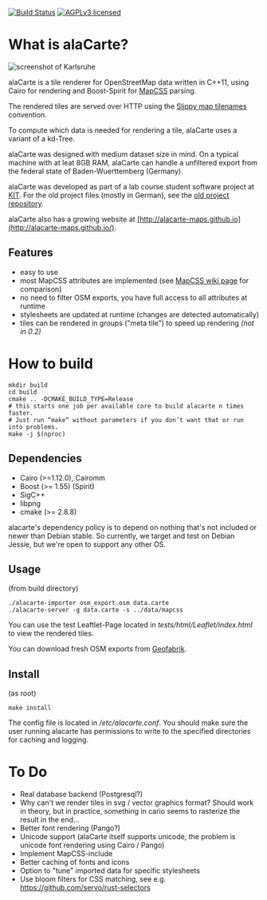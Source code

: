 [![Build Status](https://travis-ci.org/alacarte-maps/alacarte.png?branch=master)](https://travis-ci.org/alacarte-maps/alacarte)
[![AGPLv3 licensed](https://img.shields.io/badge/license-AGPLv3-blue.svg)](./LICENSE)

# What is alaCarte? #

![screenshot of Karlsruhe](http://github.com/alacarte-maps/alacarte/raw/master/screenshot.png "Karlsruhe")

alaCarte is a tile renderer for OpenStreetMap data written in C++11, using Cairo for
rendering and Boost-Spirit for [MapCSS](http://wiki.openstreetmap.org/wiki/MapCSS) parsing.

The rendered tiles are served over HTTP using the [Slippy map tilenames](http://wiki.openstreetmap.org/wiki/Slippy_map_tilenames) convention.

To compute which data is needed for rendering a tile, alaCarte uses a variant of
a kd-Tree.

alaCarte was designed with medium dataset size in mind. On a typical machine with
at leat 8GB RAM, alaCarte can handle a unfiltered export from the federal state
of Baden-Wuerttemberg (Germany).

alaCarte was developed as part of a lab course student software project at [KIT](http://algo2.iti.kit.edu).
For the old project files (mostly in German), see the [old project repository](https://bitbucket.org/TheMarex/alacarte).


alaCarte also has a growing website at [http://alacarte-maps.github.io](http://alacarte-maps.github.io/).

## Features ##

* easy to use
* most MapCSS attributes are implemented (see [MapCSS wiki page](http://wiki.openstreetmap.org/wiki/MapCSS/0.2#Vocabulary) for comparison)
* no need to filter OSM exports, you have full access to all attributes at runtime
* stylesheets are updated at runtime (changes are detected automatically)
* tiles can be rendered in groups ("meta tile") to speed up rendering _(not in 0.2)_

# How to build #

	mkdir build
	cd build
	cmake .. -DCMAKE_BUILD_TYPE=Release
	# this starts one job per available core to build alacarte n times faster.
	# Just run “make” without parameters if you don’t want that or run into problems.
	make -j $(nproc)

## Dependencies ##
* Cairo (>=1.12.0), Cairomm
* Boost (>= 1.55) (Spirit)
* SigC++
* libpng
* cmake (>= 2.8.8)

alacarte's dependency policy is to depend on nothing that's not included or newer than Debian stable.
So currently, we target and test on Debian Jessie, but we're open to support any other OS.

## Usage ##

(from build directory)

	./alacarte-importer osm_export.osm data.carte
	./alacarte-server -g data.carte -s ../data/mapcss

You can use the test Leaftlet-Page located in *tests/html/Leaflet/index.html*
to view the rendered tiles.

You can download fresh OSM exports from [Geofabrik](http://download.geofabrik.de/).

## Install ##

(as root)

	make install

The config file is located in */etc/alacarte.conf*. You should make sure the user
running alacarte has permissions to write to the specified directories for caching
and logging.

# To Do #
* Real database backend (Postgresql?)
* Why can't we render tiles in svg / vector graphics format?
  Should work in theory, but in practice, something in cario seems to rasterize the result in the end…
* Better font rendering (Pango?)
* Unicode support (alaCarte itself supports unicode, the problem is unicode font rendering using Cairo / Pango)
* Implement MapCSS-include
* Better caching of fonts and icons
* Option to "tune" imported data for specific stylesheets
* Use bloom filters for CSS matching, see e.g. https://github.com/servo/rust-selectors
